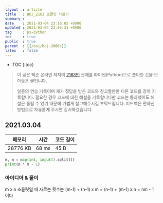```yaml
---
layout  : article
title   : BOJ_2163 초콜릿 자르기
summary : 
date    : 2021-03-04 23:16:02 +0900
updated : 2021-03-04 23:46:31 +0900
tag     : ps-python
toc     : true
public  : true
parent  : [[/boj/boj-2000s]]
latex   : false
---
```

* TOC
{:toc}

> 이 글은 백준 온라인 저지의 [2163번](https://www.acmicpc.net/problem/2163) 문제를 파이썬(Python)으로 풀이한 것을 모아놓은 글입니다.
>
> 일종의 연습 기록이며 제가 정답을 받은 코드와 참고할만한 다른 코드를 같이 기록합니다. 필요한 경우 코드에 대한 해설을 기록합니다만 코드는 통과했어도 해설은 틀릴 수 있기 때문에 가볍게 참고해주시길 부탁드립니다. 피드백은 편하신 방법으로 자유롭게 주시면 감사하겠습니다.

## 2021.03.04

| 메모리    | 시간  | 코드 길이 |
| --------- | ----- | --------- |
| 28776 KB  | 68 ms | 45 B      |

```python
m, n = map(int, input().split())
print(n * m - 1)
```

### 아이디어 & 풀이

m x n 초콜릿일 때 자르는 횟수는 (m-1) + (n-1) x m = (n-1) + (m-1) x n = nm - 1 이다
